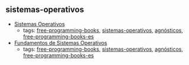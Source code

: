 sistemas-operativos 
---
* [Sistemas Operativos](http://exa.unne.edu.ar/depar/areas/informatica/SistemasOperativos/sistope2.PDF)
    * tags: [free-programming-books](../tags/free-programming-books.md), [sistemas-operativos](../tags/sistemas-operativos.md), [agnósticos](../tags/agnósticos.md), [free-programming-books-es](../tags/free-programming-books-es.md)
* [Fundamentos de Sistemas Operativos](http://sistop.org/pdf/sistemas_operativos.pdf)
    * tags: [free-programming-books](../tags/free-programming-books.md), [sistemas-operativos](../tags/sistemas-operativos.md), [agnósticos](../tags/agnósticos.md), [free-programming-books-es](../tags/free-programming-books-es.md)
